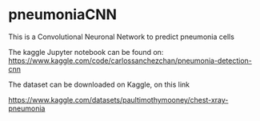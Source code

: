 # pneumoniaCNN
This is a Convolutional Neuronal Network to predict pneumonia cells

The kaggle Jupyter notebook can be found on:
https://www.kaggle.com/code/carlossanchezchan/pneumonia-detection-cnn


The dataset can be downloaded on Kaggle, on this link

https://www.kaggle.com/datasets/paultimothymooney/chest-xray-pneumonia

